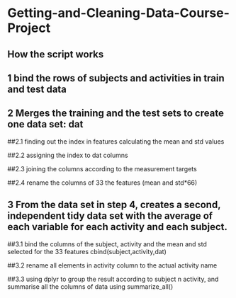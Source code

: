 # Getting-and-Cleaning-Data-Course-Project
## How the script works
## 1 bind the rows of subjects and activities in train and test data

## 2 Merges the training and the test sets to create one data set: dat
  ##2.1 finding out the index in features calculating the mean and std values 
  
  ##2.2 assigning the index to dat columns
  
  ##2.3 joining the columns according to the measurement targets
  
  ##2.4 rename the columns of 33 the features (mean and std*66)
  
## 3 From the data set in step 4, creates a second, independent tidy data set with the average of each variable for each activity and each subject.
  ##3.1 bind the columns of the subject, activity and the mean and std selected for the 33 features cbind(subject,activity,dat)
  
  ##3.2 rename all elements in activity column to the actual activity name
  
  ##3.3 using dplyr to group the result according to subject n activity, and summarise all the columns of data using summarize_all() 







